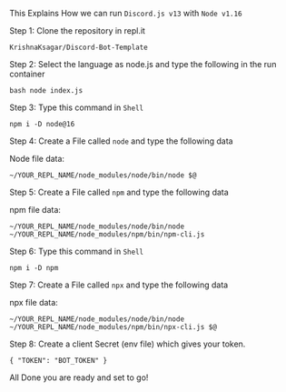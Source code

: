 
This Explains How we can run `Discord.js v13` with `Node v1.16`

Step 1: Clone the repository in repl.it

`KrishnaKsagar/Discord-Bot-Template`

Step 2: Select the language as node.js and type the following in the run container

`bash node index.js`

Step 3: Type this command in `Shell`

`npm i -D node@16`

Step 4: Create a File called `node` and type the following data

Node file data:

`~/YOUR_REPL_NAME/node_modules/node/bin/node $@`

Step 5: Create a File called `npm` and type the following data

npm file data:

`~/YOUR_REPL_NAME/node_modules/node/bin/node ~/YOUR_REPL_NAME/node_modules/npm/bin/npm-cli.js`

Step 6: Type this command in `Shell`

`npm i -D npm`

Step 7: Create a File called `npx` and type the following data

npx file data:

`~/YOUR_REPL_NAME/node_modules/node/bin/node ~/YOUR_REPL_NAME/node_modules/npm/bin/npx-cli.js $@`

Step 8: Create a client Secret (env file) which gives your token.

`{
  "TOKEN": "BOT_TOKEN"
}`

All Done you are ready and set to go!
